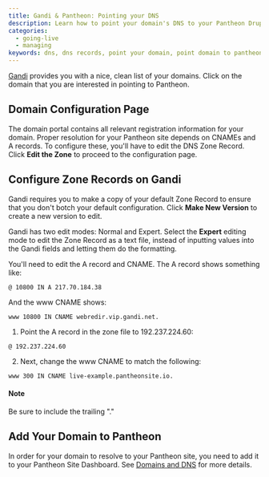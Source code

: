 ```yaml
---
title: Gandi & Pantheon: Pointing your DNS
description: Learn how to point your domain's DNS to your Pantheon Drupal or WordPress site using Gandi.
categories:
  - going-live
  - managing
keywords: dns, dns records, point your domain, point domain to pantheon, pointing your domain to your pantheon site, dns host, dns configuration, add domain to a site, gandi, point gandi domain to pantheon, redirect gandi domain to pantheon, gandi domain dns
---
```

[Gandi](https://www.gandi.net/) provides you with a nice, clean list of your domains. Click on the domain that you are interested in pointing to Pantheon.

## Domain Configuration Page

The domain portal contains all relevant registration information for your domain. Proper resolution for your Pantheon site depends on CNAMEs and A records. To configure these, you'll have to edit the DNS Zone Record. Click **Edit the Zone** to proceed to the configuration page.

## Configure Zone Records on Gandi

Gandi requires you to make a copy of your default Zone Record to ensure that you don't botch your default configuration. Click **Make New Version** to create a new version to edit.

Gandi has two edit modes: Normal and Expert. Select the **Expert** editing mode to edit the Zone Record as a text file, instead of inputting values into the Gandi fields and letting them do the formatting.

You'll need to edit the A record and CNAME. The A record shows something like:
```nohighlight
@ 10800 IN A 217.70.184.38
```
And the www CNAME shows:
```nohighlight
www 10800 IN CNAME webredir.vip.gandi.net.
```

1. Point the A record in the zone file to 192.237.224.60:
```nohighlight
@ 192.237.224.60
```
2. Next, change the www CNAME to match the following:
```nohighlight
www 300 IN CNAME live-example.pantheonsite.io.
```

<div class="alert alert-warning" role="alert">
<h4>Note</h4>
Be sure to include the trailing "."</div>

## Add Your Domain to Pantheon

In order for your domain to resolve to your Pantheon site, you need to add it to your Pantheon Site Dashboard. See <a href="/docs/domains#step-2-add-domains-to-the-site-environment" data-proofer-ignore>Domains and DNS</a> for more details.
